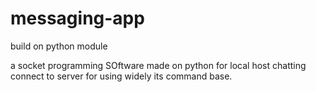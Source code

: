 # messaging-app
build on python module

a socket programming SOftware made on python for local host chatting connect to server for using widely its command base.

